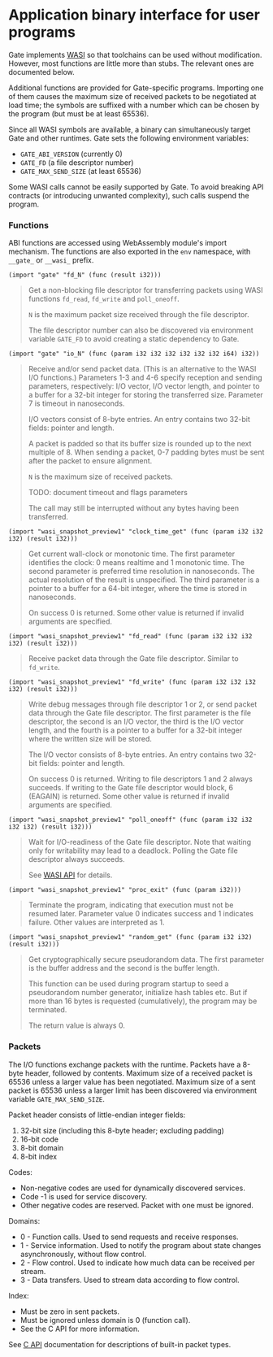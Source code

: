 # Application binary interface for user programs

Gate implements [WASI](https://wasi.dev) so that toolchains can be used without
modification.  However, most functions are little more than stubs.  The
relevant ones are documented below.

Additional functions are provided for Gate-specific programs.  Importing one of
them causes the maximum size of received packets to be negotiated at load time;
the symbols are suffixed with a number which can be chosen by the program (but
must be at least 65536).

Since all WASI symbols are available, a binary can simultaneously target Gate
and other runtimes.  Gate sets the following environment variables:

- `GATE_ABI_VERSION` (currently 0)
- `GATE_FD` (a file descriptor number)
- `GATE_MAX_SEND_SIZE` (at least 65536)

Some WASI calls cannot be easily supported by Gate.  To avoid breaking API
contracts (or introducing unwanted complexity), such calls suspend the program.


### Functions

ABI functions are accessed using WebAssembly module's import mechanism.  The
functions are also exported in the `env` namespace, with `__gate_` or `__wasi_`
prefix.


```wasm
(import "gate" "fd_N" (func (result i32)))
```
> Get a non-blocking file descriptor for transferring packets using WASI
> functions `fd_read`, `fd_write` and `poll_oneoff`.
>
> `N` is the maximum packet size received through the file descriptor.
>
> The file descriptor number can also be discovered via environment variable
> `GATE_FD` to avoid creating a static dependency to Gate.


```wasm
(import "gate" "io_N" (func (param i32 i32 i32 i32 i32 i32 i64) i32))
```
> Receive and/or send packet data.  (This is an alternative to the WASI I/O
> functions.)  Parameters 1-3 and 4-6 specify reception and sending parameters,
> respectively: I/O vector, I/O vector length, and pointer to a buffer for a
> 32-bit integer for storing the transferred size.  Parameter 7 is timeout in
> nanoseconds.
>
> I/O vectors consist of 8-byte entries.  An entry contains two 32-bit fields:
> pointer and length.
>
> A packet is padded so that its buffer size is rounded up to the next multiple
> of 8.  When sending a packet, 0-7 padding bytes must be sent after the packet
> to ensure alignment.
>
> `N` is the maximum size of received packets.
>
> TODO: document timeout and flags parameters
>
> The call may still be interrupted without any bytes having been transferred.


```wasm
(import "wasi_snapshot_preview1" "clock_time_get" (func (param i32 i32 i32) (result i32)))
```
> Get current wall-clock or monotonic time.  The first parameter identifies the
> clock: 0 means realtime and 1 monotonic time.  The second parameter is
> preferred time resolution in nanoseconds.  The actual resolution of the
> result is unspecified.  The third parameter is a pointer to a buffer for a
> 64-bit integer, where the time is stored in nanoseconds.
>
> On success 0 is returned.  Some other value is returned if invalid arguments
> are specified.


```wasm
(import "wasi_snapshot_preview1" "fd_read" (func (param i32 i32 i32 i32) (result i32)))
```
> Receive packet data through the Gate file descriptor.  Similar to `fd_write`.


```wasm
(import "wasi_snapshot_preview1" "fd_write" (func (param i32 i32 i32 i32) (result i32)))
```
> Write debug messages through file descriptor 1 or 2, or send packet data
> through the Gate file descriptor.  The first parameter is the file
> descriptor, the second is an I/O vector, the third is the I/O vector length,
> and the fourth is a pointer to a buffer for a 32-bit integer where the
> written size will be stored.
>
> The I/O vector consists of 8-byte entries.  An entry contains two 32-bit
> fields: pointer and length.
>
> On success 0 is returned.  Writing to file descriptors 1 and 2 always
> succeeds.  If writing to the Gate file descriptor would block, 6 (EAGAIN) is
> returned.  Some other value is returned if invalid arguments are specified.


```wasm
(import "wasi_snapshot_preview1" "poll_oneoff" (func (param i32 i32 i32 i32) (result i32)))
```
> Wait for I/O-readiness of the Gate file descriptor.  Note that waiting only
> for writability may lead to a deadlock.   Polling the Gate file descriptor
> always succeeds.
>
> See [WASI API](https://github.com/CraneStation/wasmtime/blob/master/docs/WASI-api.md#__wasi_poll_oneoff) for details.


```wasm
(import "wasi_snapshot_preview1" "proc_exit" (func (param i32)))
```
> Terminate the program, indicating that execution must not be resumed later.
> Parameter value 0 indicates success and 1 indicates failure.  Other values
> are interpreted as 1.


```wasm
(import "wasi_snapshot_preview1" "random_get" (func (param i32 i32) (result i32)))
```
> Get cryptographically secure pseudorandom data.  The first parameter is the
> buffer address and the second is the buffer length.
>
> This function can be used during program startup to seed a pseudorandom
> number generator, initialize hash tables etc.  But if more than 16 bytes is
> requested (cumulatively), the program may be terminated.
>
> The return value is always 0.


### Packets

The I/O functions exchange packets with the runtime.  Packets have a 8-byte
header, followed by contents.  Maximum size of a received packet is 65536
unless a larger value has been negotiated.  Maximum size of a sent packet is
65536 unless a larger limit has been discovered via environment variable
`GATE_MAX_SEND_SIZE`.

Packet header consists of little-endian integer fields:

  1. 32-bit size (including this 8-byte header; excluding padding)
  2. 16-bit code
  3. 8-bit domain
  4. 8-bit index

Codes:

  - Non-negative codes are used for dynamically discovered services.
  - Code -1 is used for service discovery.
  - Other negative codes are reserved.  Packet with one must be ignored.

Domains:

  - 0 - Function calls.  Used to send requests and receive responses.
  - 1 - Service information.  Used to notify the program about state changes
        asynchronously, without flow control.
  - 2 - Flow control.  Used to indicate how much data can be received per
        stream.
  - 3 - Data transfers.  Used to stream data according to flow control.

Index:

  - Must be zero in sent packets.
  - Must be ignored unless domain is 0 (function call).
  - See the C API for more information.

See [C API](C.md) documentation for descriptions of built-in packet types.

